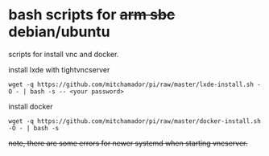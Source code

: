 # bash scripts for ~~arm sbc~~ debian/ubuntu

scripts for install vnc and docker.

install lxde with tightvncserver
```
wget -q https://github.com/mitchamador/pi/raw/master/lxde-install.sh -O - | bash -s -- <your password>
```

install docker
```
wget -q https://github.com/mitchamador/pi/raw/master/docker-install.sh -O - | bash -s
```

~~note, there are some errors for newer systemd when starting vncserver.~~
